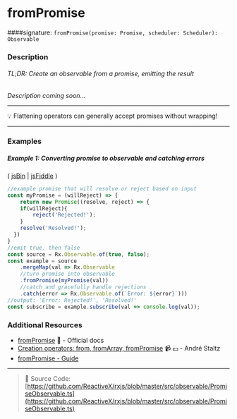 # fromPromise
####signature: `fromPromise(promise: Promise, scheduler: Scheduler): Observable`

### Description

###### TL;DR: Create an observable from a promise, emitting the result

*Description coming soon...*

---
:bulb:  Flattening operators can generally accept promises without wrapping!

---

### Examples

##### Example 1: Converting promise to observable and catching errors

( [jsBin](http://jsbin.com/cokivecima/1/edit?js,console) | [jsFiddle](https://jsfiddle.net/btroncone/upy6nr6n/) )

```js
//example promise that will resolve or reject based on input
const myPromise = (willReject) => {
	return new Promise((resolve, reject) => {
  	if(willReject){
    	reject('Rejected!');
    }
    resolve('Resolved!');
  })
}
//emit true, then false
const source = Rx.Observable.of(true, false);
const example = source
	.mergeMap(val => Rx.Observable
  	//turn promise into observable
  	.fromPromise(myPromise(val))
    //catch and gracefully handle rejections
  	.catch(error => Rx.Observable.of(`Error: ${error}`)))
//output: 'Error: Rejected!', 'Resolved!'
const subscribe = example.subscribe(val => console.log(val));
```


### Additional Resources
* [fromPromise](http://reactivex.io/rxjs/class/es6/Observable.js~Observable.html#static-method-fromPromise) :newspaper: - Official docs
* [Creation operators: from, fromArray, fromPromise](https://egghead.io/lessons/rxjs-creation-operators-from-fromarray-frompromise?course=rxjs-beyond-the-basics-creating-observables-from-scratch) :video_camera: :dollar: - André Staltz
* [fromPromise - Guide](https://github.com/Reactive-Extensions/RxJS/blob/master/doc/gettingstarted/promises.md)

---
> :file_folder: Source Code:  [https://github.com/ReactiveX/rxjs/blob/master/src/observable/PromiseObservable.ts](https://github.com/ReactiveX/rxjs/blob/master/src/observable/PromiseObservable.ts)
